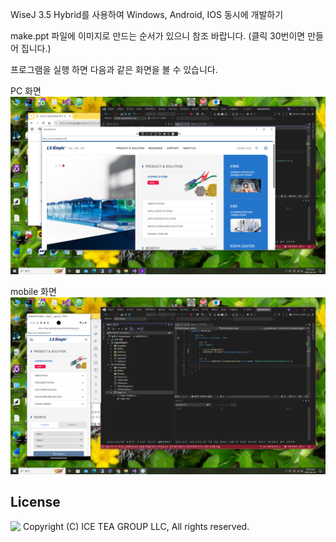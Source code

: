 WiseJ 3.5 Hybrid를 사용하여 Windows, Android, IOS 동시에 개발하기

make.ppt 파일에 이미지로 만드는 순서가 있으니 참조 바랍니다. (클릭 30번이면 만들어 집니다.)

프로그램을 실행 하면 다음과 같은 화면을 볼 수 있습니다.

PC 화면
![poster](./img1.png)

mobile 화면 
![poster](./img2.png)

License
-------
<img src="http://iceteagroup.com/wp-content/uploads/2017/01/Square-64x64-trasp.png" height="20" align="top"> Copyright (C) ICE TEA GROUP LLC, All rights reserved.

